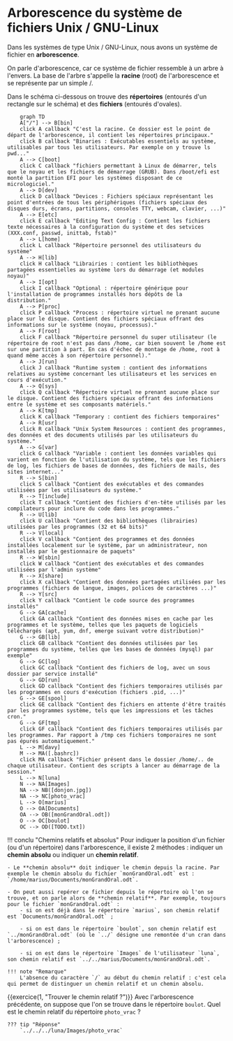 # Arborescence du système de fichiers Unix / GNU-Linux

Dans les systèmes de type Unix / GNU-Linux, nous avons un système de fichier en **arborescence**. 

On parle d'arborescence, car ce système de fichier ressemble à un arbre à l'envers. La base de l'arbre s'appelle la **racine** (root) de l'arborescence et se représente par un simple /.

Dans le schéma ci-dessous on trouve des **répertoires** (entourés d'un rectangle sur le schéma) et des **fichiers** (entourés d'ovales).

<style>
  .mermaidTooltip {
      position: absolute;
      text-align: center;
      max-width: 200px;
      padding: 2px;
      font-family: 'trebuchet ms', verdana, arial;
      font-size: 12px;
      background: #ffffde;
      border: 1px solid #aaaa33;
      color: black;
      border-radius: 2px;
      pointer-events: none;
      z-index: 100;
    }
</style>

```mermaid
    graph TD
    A["/"] --> B[bin]
    click A callback "C'est la racine. Ce dossier est le point de départ de l'arborescence, il contient les répertoires principaux."
    click B callback "Binaries : Exécutables essentiels au système, utilisables par tous les utilisateurs. Par exemple on y trouve ls pwd..."
    A --> C[boot] 
    click C callback "fichiers permettant à Linux de démarrer, tels que le noyau et les fichiers de démarrage (GRUB). Dans /boot/efi est monté la partition EFI pour les systèmes disposant de ce micrologiciel."
    A --> D[dev]
    click D callback "Devices : Fichiers spéciaux représentant les point d'entrées de tous les périphériques (fichiers spéciaux des disques durs, écrans, partitions, consoles TTY, webcam, clavier, ...)"
    A --> E[etc]
    click E callback "Editing Text Config : Contient les fichiers texte nécessaires à la configuration du système et des setvices (XXX.conf, passwd, inittab, fstab)"
    A --> L[home]
    click L callback "Répertoire personnel des utilisateurs du système"
    A --> H[lib]
    click H callback "Librairies : contient les bibliothèques partagées essentielles au système lors du démarrage (et modules noyau)"
    A --> I[opt]
    click I callback "Optional : répertoire générique pour l'installation de programmes installés hors dépôts de la distribution."
    A --> P[proc]
    click P callback "Process : répertoire virtuel ne prenant aucune place sur le disque. Contient des fichiers spéciaux offrant des informations sur le système (noyau, processus)."
    A --> F[root]
    click F callback "Répertoire personnel du super utilisateur (le répertoire de root n'est pas dans /home, car bien souvent le /home est sur une partition à part. En cas d'échec de montage de /home, root à quand même accès à son répertoire personnel)."
    A --> J[run]
    click J callback "Runtime system : contient des informations relatives au système concernant les utilisateurs et les services en cours d'exécution."
    A --> Q[sys] 
    click Q callback "Répertoire virtuel ne prenant aucune place sur le disque. Contient des fichiers spéciaux offrant des informations entre le système et ses composants matériels."
    A --> K[tmp]
    click K callback "Temporary : contient des fichiers temporaires"
    A --> R[usr]
    click R callback "Unix System Resources : contient des programmes, des données et des documents utilisés par les utilisateurs du système."
    A --> G[var]
    click G callback "Variable : contient les données variables qui varient en fonction de l'utilisation du système, tels que les fichiers de log, les fichiers de bases de données, des fichiers de mails, des sites internet..."
    R --> S[bin]
    click S callback "Contient des exécutables et des commandes utilisées par les utilisateurs du système."
    R --> T[include]
    click T callback "Contient des fichiers d'en-tête utilisés par les compilateurs pour inclure du code dans les programmes."
    R --> U[lib]
    click U callback "Contient des bibliothèques (librairies) utilisées par les programmes (32 et 64 bits)"
    R --> V[local]
    click V callback "Contient des programmes et des données installées localement sur le système, par un administrateur, non installés par le gestionnaire de paquets"
    R --> W[sbin]
    click W callback "Contient des exécutables et des commandes utilisées par l'admin système"
    R --> X[share]
    click X callback "Contient des données partagées utilisées par les programmes (fichiers de langue, images, polices de caractères ...)"
    R --> Y[src] 
    click Y callback "Contient le code source des programmes installés"
    G --> GA[cache]
    click GA callback "Contient des données mises en cache par les programmes et le système, telles que les paquets de logiciels téléchargés (apt, yum, dnf, emerge suivant votre distribution)"
    G --> GB[lib] 
    click GB callback "Contient des données utilisées par les programmes du système, telles que les bases de données (mysql) par exemple"
    G --> GC[log] 
    click GC callback "Contient des fichiers de log, avec un sous dossier par service installé"
    G --> GD[run] 
    click GD callback "Contient des fichiers temporaires utilisés par les programmes en cours d'exécution (fichiers .pid, ...)"
    G --> GE[spool]
    click GE callback "Contient des fichiers en attente d'être traités par les programmes système, tels que les impressions et les tâches cron."
    G --> GF[tmp] 
    click GF callback "Contient des fichiers temporaires utilisés par les programmes. Par rapport à /tmp ces fichiers tomporaires ne sont pas épurés automatiquement."
    L --> M[davy]
    M --> MA([.bashrc])
    click MA callback "Fichier présent dans le dossier /home/.. de chaque utilisateur. Contient des scripts à lancer au démarrage de la session."
    L --> N[luna]
    N --> NA[Images]
    NA --> NB([donjon.jpg])
    NA --> NC[photo_vrac]
    L --> O[marius]
    O --> OA[Documents]
    OA --> OB([monGrandOral.odt])
    O --> OC[boulot]
    OC --> OD([TODO.txt])
```


!!! conclu "Chemins relatifs et absolus"
    Pour indiquer la position d'un fichier (ou d'un répertoire) dans l'arborescence, il existe 2 méthodes : indiquer un **chemin absolu** ou indiquer un **chemin relatif**.


    - Le **chemin absolu** doit indiquer le chemin depuis la racine. Par exemple le chemin absolu du fichier `monGrandOral.odt` est : `/home/marius/Documents/monGrandOral.odt`.

    - On peut aussi repérer ce fichier depuis le répertoire où l'on se trouve, et on parle alors de **chemin relatif**. Par exemple, toujours pour le fichier `monGrandOral.odt` :
        - si on est déjà dans le répertoire `marius`, son chemin relatif est `Documents/monGrandOral.odt` ;
            
        - si on est dans le répertoire `boulot`, son chemin relatif est `../monGrandOral.odt` (où le `../` désigne une remontée d'un cran dans l'arborescence) ;
            
        - si on est dans le répertoire `Images` de l'utilisateur `luna`, son chemin relatif est `../../marius/Documents/monGrandOral.odt`.

    !!! note "Remarque"
        L'absence du caractère `/` au début du chemin relatif : c'est cela qui permet de distinguer un chemin relatif et un chemin absolu.

{{exercice(1, "Trouver le chemin relatif ?")}}
    Avec l'arborescence précédente, on suppose que l'on se trouve dans le répertoire `boulot`. Quel est le chemin relatif du répertoire `photo_vrac` ?

    ??? tip "Réponse"
        `../../../luna/Images/photo_vrac`
